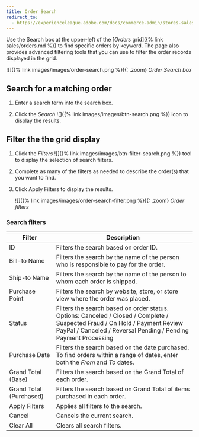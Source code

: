 ```yaml
---
title: Order Search
redirect_to:
  - https://experienceleague.adobe.com/docs/commerce-admin/stores-sales/order-management/orders/orders.html#order-search
---
```


Use the Search box at the upper-left of the [_Orders_ grid]({% link sales/orders.md %}) to find specific orders by keyword. The page also provides advanced filtering tools that you can use to filter the order records displayed in the grid.

![]({% link images/images/order-search.png %}){: .zoom}
_Order Search box_

## Search for a matching order

1. Enter a search term into the search box.

1. Click the _Search_ ![]({% link images/images/btn-search.png %}) icon to display the results.

## Filter the the grid display

1. Click the _Filters_ ![]({% link images/images/btn-filter-search.png %}) tool to display the selection of search filters.

1. Complete as many of the filters as needed to describe the order(s) that you want to find.

1. Click <span class="btn">Apply Filters</span> to display the results.

   ![]({% link images/images/order-search-filter.png %}){: .zoom}
   _Order filters_

### Search filters

|Filter|Description|
|--- |--- |
|ID|Filters the search based on order ID.|
|Bill-to Name|Filters the search by the name of the person who is responsible to pay for the order.|
|Ship-to Name|Filters the search by the name of the person to whom each order is shipped.|
|Purchase Point|Filters the search by website, store, or store view where the order was placed.|
|Status|Filters the search based on order status. Options: Canceled / Closed / Complete / Suspected Fraud / On Hold / Payment Review PayPal / Canceled / Reversal Pending / Pending Payment Processing|
|Purchase Date|Filters the search based on the date purchased. To find orders within a range of dates, enter both the _From_ and _To_ dates.|
|Grand Total (Base)|Filters the search based on the Grand Total of each order.|
|Grand Total (Purchased)|Filters the search based on Grand Total of items purchased in each order.|
|Apply Filters|Applies all filters to the search.|
|Cancel|Cancels the current search.|
|Clear All|Clears all search filters.|
